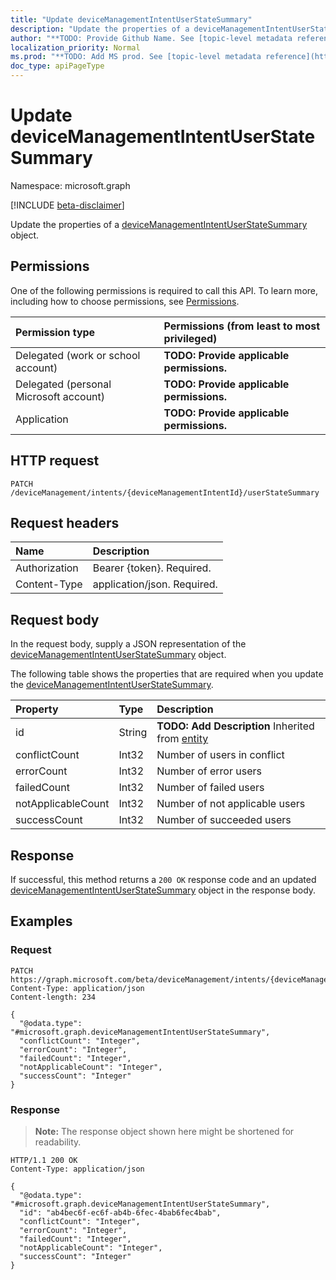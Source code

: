 ```yaml
---
title: "Update deviceManagementIntentUserStateSummary"
description: "Update the properties of a deviceManagementIntentUserStateSummary object."
author: "**TODO: Provide Github Name. See [topic-level metadata reference](https://msgo.azurewebsites.net/add/document/guidelines/metadata.html#topic-level-metadata)**"
localization_priority: Normal
ms.prod: "**TODO: Add MS prod. See [topic-level metadata reference](https://msgo.azurewebsites.net/add/document/guidelines/metadata.html#topic-level-metadata)**"
doc_type: apiPageType
---
```


# Update deviceManagementIntentUserStateSummary
Namespace: microsoft.graph

[!INCLUDE [beta-disclaimer](../../includes/beta-disclaimer.md)]

Update the properties of a [deviceManagementIntentUserStateSummary](../resources/devicemanagementintentuserstatesummary.md) object.

## Permissions
One of the following permissions is required to call this API. To learn more, including how to choose permissions, see [Permissions](/graph/permissions-reference).

|Permission type|Permissions (from least to most privileged)|
|:---|:---|
|Delegated (work or school account)|**TODO: Provide applicable permissions.**|
|Delegated (personal Microsoft account)|**TODO: Provide applicable permissions.**|
|Application|**TODO: Provide applicable permissions.**|

## HTTP request

<!-- {
  "blockType": "ignored"
}
-->
``` http
PATCH /deviceManagement/intents/{deviceManagementIntentId}/userStateSummary
```

## Request headers
|Name|Description|
|:---|:---|
|Authorization|Bearer {token}. Required.|
|Content-Type|application/json. Required.|

## Request body
In the request body, supply a JSON representation of the [deviceManagementIntentUserStateSummary](../resources/devicemanagementintentuserstatesummary.md) object.

The following table shows the properties that are required when you update the [deviceManagementIntentUserStateSummary](../resources/devicemanagementintentuserstatesummary.md).

|Property|Type|Description|
|:---|:---|:---|
|id|String|**TODO: Add Description** Inherited from [entity](../resources/entity.md)|
|conflictCount|Int32|Number of users in conflict|
|errorCount|Int32|Number of error users|
|failedCount|Int32|Number of failed users|
|notApplicableCount|Int32|Number of not applicable users|
|successCount|Int32|Number of succeeded users|



## Response

If successful, this method returns a `200 OK` response code and an updated [deviceManagementIntentUserStateSummary](../resources/devicemanagementintentuserstatesummary.md) object in the response body.

## Examples

### Request
<!-- {
  "blockType": "request",
  "name": "update_devicemanagementintentuserstatesummary"
}
-->
``` http
PATCH https://graph.microsoft.com/beta/deviceManagement/intents/{deviceManagementIntentId}/userStateSummary
Content-Type: application/json
Content-length: 234

{
  "@odata.type": "#microsoft.graph.deviceManagementIntentUserStateSummary",
  "conflictCount": "Integer",
  "errorCount": "Integer",
  "failedCount": "Integer",
  "notApplicableCount": "Integer",
  "successCount": "Integer"
}
```


### Response
>**Note:** The response object shown here might be shortened for readability.
<!-- {
  "blockType": "response",
  "truncated": true
}
-->
``` http
HTTP/1.1 200 OK
Content-Type: application/json

{
  "@odata.type": "#microsoft.graph.deviceManagementIntentUserStateSummary",
  "id": "ab4bec6f-ec6f-ab4b-6fec-4bab6fec4bab",
  "conflictCount": "Integer",
  "errorCount": "Integer",
  "failedCount": "Integer",
  "notApplicableCount": "Integer",
  "successCount": "Integer"
}
```

